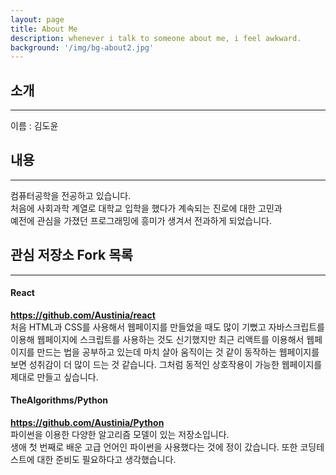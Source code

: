 ```yaml
---
layout: page
title: About Me
description: whenever i talk to someone about me, i feel awkward.
background: '/img/bg-about2.jpg'
---
```


## 소개
---
이름 : 김도윤
## 내용
---
컴퓨터공학을 전공하고 있습니다.  
처음에 사회과학 계열로 대학교 입학을 했다가
계속되는 진로에 대한 고민과  
예전에 관심을 가졌던 프로그래밍에 흥미가 생겨서 전과하게 되었습니다.
## 관심 저장소 Fork 목록
---
#### React

__<https://github.com/Austinia/react>__  
처음 HTML과 CSS를 사용해서 웹페이지를 만들었을 때도 많이 기뻤고
자바스크립트를 이용해 웹페이지에 스크립트를 사용하는 것도 신기했지만
최근 리액트를 이용해서 웹페이지를 만드는 법을 공부하고 있는데
마치 살아 움직이는 것 같이 동작하는 웹페이지를 보면 성취감이 더 많이 드는 것 같습니다.
그처럼 동적인 상호작용이 가능한 웹페이지를 제대로 만들고 싶습니다.

#### TheAlgorithms/Python

__<https://github.com/Austinia/Python>__  
파이썬을 이용한 다양한 알고리즘 모델이 있는 저장소입니다.  
생애 첫 번째로 배운 고급 언어인 파이썬을 사용했다는 것에 정이 갔습니다.
또한 코딩테스트에 대한 준비도 필요하다고 생각했습니다.